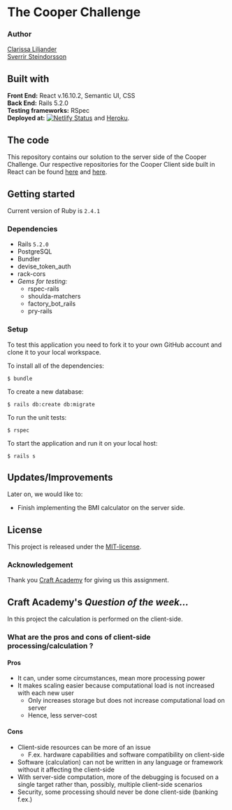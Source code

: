 # The Cooper Challenge  
### Author  
[Clarissa Liljander](https://github.com/clalil)  
[Sverrir Steindorsson](https://github.com/shsteindorsson)
## Built with  
**Front End:** React v.16.10.2, Semantic UI, CSS  
**Back End:** Rails 5.2.0  
**Testing frameworks:** RSpec  
**Deployed at:** [![Netlify Status](https://api.netlify.com/api/v1/badges/1746feec-8243-480e-8a58-1bbc5c106f26/deploy-status)](https://app.netlify.com/sites/cooper-clarissa-sverrir/deploys)  and [Heroku](https://clarissa-sverrir-cooper.herokuapp.com/).  

## The code   
This repository contains our solution to the server side of the Cooper Challenge. Our respective repositories for the Cooper Client side built in React can be found [here](https://github.com/clalil/Cooper-Challenge-Client) and [here](https://github.com/shsteindorsson/cooper_client).

## Getting started
Current version of Ruby is `2.4.1`
### Dependencies  
* Rails `5.2.0`
* PostgreSQL
* Bundler
* devise_token_auth
* rack-cors
* _Gems for testing:_  
  * rspec-rails
  * shoulda-matchers
  * factory_bot_rails
  * pry-rails

### Setup   
To test this application you need to fork it to your own GitHub account and clone it to your local workspace.  

To install all of the dependencies:  
```
$ bundle  
```
To create a new database:  
```
$ rails db:create db:migrate  
```
To run the unit tests:  
```
$ rspec
```  
To start the application and run it on your local host:
```
$ rails s
```

## Updates/Improvements  
Later on, we would like to:  
- Finish implementing the BMI calculator on the server side.  

## License  
This project is released under the [MIT-license](https://en.wikipedia.org/wiki/MIT_License).

### Acknowledgement  
Thank you [Craft Academy](https://craftacademy.se) for giving us this assignment.  


## Craft Academy's _Question of the week..._
In this project the calculation is performed on the client-side.  

### What are the pros and cons of client-side processing/calculation ?

#### Pros
- It can, under some circumstances, mean more processing power
- It makes scaling easier because computational load is not increased with each new user
  - Only increases storage but does not increase computational load on server
  - Hence, less server-cost

#### Cons
- Client-side resources can be more of an issue
  - F.ex. hardware capabilities and software compatibility on client-side
- Software (calculation) can not be written in any language or framework without it affecting the client-side
- With server-side computation, more of the debugging is focused on a single target rather than, possibly, multiple client-side scenarios
- Security, some processing should never be done client-side (banking f.ex.)
